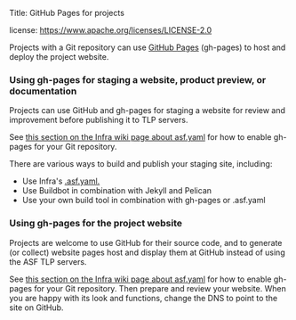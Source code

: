 Title: GitHub Pages for projects

license: https://www.apache.org/licenses/LICENSE-2.0

Projects with a Git repository can use <a href="https://pages.github.com/" target="_blank">GitHub Pages</a> (gh-pages) to host and deploy the project website. 

### Using gh-pages for staging a website, product preview, or documentation

Projects can use GitHub and gh-pages for staging a website for review and improvement before publishing it to TLP servers.

See <a href="https://cwiki.apache.org/confluence/display/INFRA/Git+-+.asf.yaml+features#Git.asf.yamlfeatures-GitHubPages" target="_blank">this section on the Infra wiki page about asf.yaml</a> for how to enable gh-pages for your Git repository.

There are various ways to build and publish your staging site, including:

  - Use Infra's <a href="https://cwiki.apache.org/confluence/display/INFRA/git+-+.asf.yaml+features" target="_kblank">.asf.yaml.</a>
  - Use Buildbot in combination with Jekyll and Pelican
  - Use your own build tool in combination with gh-pages or .asf.yaml

### Using gh-pages for the project website

Projects are welcome to use GitHub for their source code, and to generate (or collect) website pages host and display them at GitHub instead of using the ASF TLP servers.

See <a href="https://cwiki.apache.org/confluence/display/INFRA/Git+-+.asf.yaml+features#Git.asf.yamlfeatures-GitHubPages">this section on the Infra wiki page about asf.yaml</a> for how to enable gh-pages for your Git repository. Then prepare and review your website. When you are happy with its look and functions, change the DNS to point to the site on GitHub.
